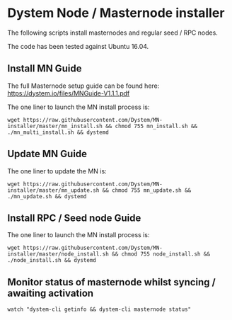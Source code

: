 Dystem Node / Masternode installer
==================================

The following scripts install masternodes and regular seed / RPC nodes.

The code has been tested against Ubuntu 16.04.

## Install MN Guide

The full Masternode setup guide can be found here:
https://dystem.io/files/MNGuide-V1.1.1.pdf

The one liner to launch the MN install process is:

```  
wget https://raw.githubusercontent.com/Dystem/MN-installer/master/mn_install.sh && chmod 755 mn_install.sh && ./mn_multi_install.sh && dystemd
 ``` 

## Update MN Guide

The one liner to update the MN is:

```  
wget https://raw.githubusercontent.com/Dystem/MN-installer/master/mn_update.sh && chmod 755 mn_update.sh && ./mn_update.sh && dystemd
 ``` 

## Install RPC / Seed node Guide

The one liner to launch the MN install process is:

```  
wget https://raw.githubusercontent.com/Dystem/MN-installer/master/node_install.sh && chmod 755 node_install.sh && ./node_install.sh && dystemd
 ``` 

## Monitor status of masternode whilst syncing / awaiting activation

```  
watch "dystem-cli getinfo && dystem-cli masternode status"
  ``` 